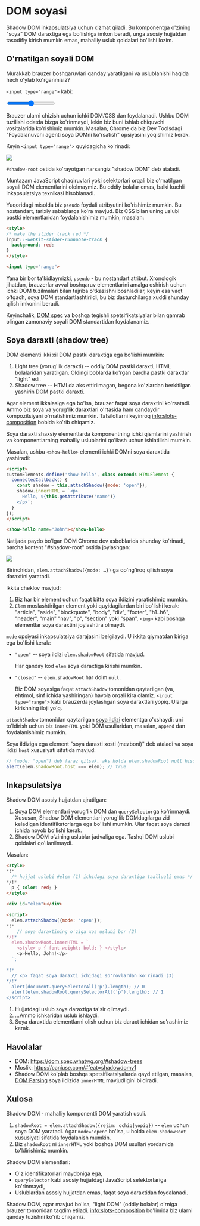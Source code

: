 # DOM soyasi

Shadow DOM inkapsulatsiya uchun xizmat qiladi. Bu komponentga o'zining "soya" DOM daraxtiga ega bo'lishiga imkon beradi, unga asosiy hujjatdan tasodifiy kirish mumkin emas, mahalliy uslub qoidalari bo'lishi lozim.

## O'rnatilgan soyali DOM

Murakkab brauzer boshqaruvlari qanday yaratilgani va uslublanishi haqida hech o'ylab ko'rganmisiz?

`<input type="range">` kabi:

<p>
<input type="range">
</p>

Brauzer ularni chizish uchun ichki DOM/CSS dan foydalanadi. Ushbu DOM tuzilishi odatda bizga ko'rinmaydi, lekin biz buni ishlab chiquvchi vositalarida ko'rishimiz mumkin. Masalan, Chrome da biz Dev Toolsdagi "Foydalanuvchi agenti soya DOMni ko'rsatish" opsiyasini yoqishimiz kerak.  

Keyin `<input type="range">` quyidagicha ko'rinadi:

![](shadow-dom-range.png)

`#shadow-root` ostida ko'rayotgan narsangiz "shadow DOM" deb ataladi.

Muntazam JavaScript chaqiruvlari yoki selektorlari orqali biz o'rnatilgan soyali DOM elementlarini ololmaymiz. Bu oddiy bolalar emas, balki kuchli inkapsulatsiya texnikasi hisoblanadi.

Yuqoridagi misolda biz `pseudo` foydali atribyutini ko'rishimiz mumkin. Bu nostandart, tarixiy sabablarga ko'ra mavjud. Biz CSS bilan uning uslubi pastki elementlaridan foydalanishimiz mumkin, masalan:

```html run autorun
<style>
/* make the slider track red */
input::-webkit-slider-runnable-track {
  background: red;
}
</style>

<input type="range">
```

Yana bir bor ta'kidlaymizki, `pseudo` - bu nostandart atribut. Xronologik jihatdan, brauzerlar avval boshqaruv elementlarini amalga oshirish uchun ichki DOM tuzilmalari bilan tajriba o'tkazishni boshladilar, keyin esa vaqt o'tgach, soya DOM standartlashtirildi, bu biz dasturchilarga xuddi shunday qilish imkonini beradi.

Keyinchalik, [DOM spec](https://dom.spec.whatwg.org/#shadow-trees) va boshqa tegishli spetsifikatsiyalar bilan qamrab olingan zamonaviy soyali DOM standartidan foydalanamiz. 

## Soya daraxti (shadow tree)

DOM elementi ikki xil DOM pastki daraxtiga ega bo'lishi mumkin:

1. Light tree (yorug'lik daraxti) -- oddiy DOM pastki daraxti, HTML bolalaridan yaratilgan. Oldingi boblarda ko'rgan barcha pastki daraxtlar "light" edi.
2. Shadow tree -- HTMLda aks ettirilmagan, begona ko'zlardan berkitilgan yashirin DOM pastki daraxti.

Agar element ikkalasiga ega bo'lsa, brauzer faqat soya daraxtini ko'rsatadi. Ammo biz soya va yorug'lik daraxtlari o'rtasida ham qandaydir kompozitsiyani o'rnatishimiz mumkin. Tafsilotlarni keyinroq <info:slots-composition> bobida ko'rib chiqamiz.

Soya daraxti shaxsiy elementlarda komponentning ichki qismlarini yashirish va komponentlarning mahalliy uslublarini qo'llash uchun ishlatilishi mumkin.

Masalan, ushbu `<show-hello>` elementi ichki DOMni soya daraxtida yashiradi:

```html run autorun height=60
<script>
customElements.define('show-hello', class extends HTMLElement {
  connectedCallback() {
    const shadow = this.attachShadow({mode: 'open'});
    shadow.innerHTML = `<p>
      Hello, ${this.getAttribute('name')}
    </p>`;
  }  
});
</script>

<show-hello name="John"></show-hello>
```

Natijada paydo bo'lgan DOM Chrome dev asboblarida shunday ko'rinadi, barcha kontent "#shadow-root" ostida joylashgan:

![](shadow-dom-say-hello.png)

Birinchidan, `elem.attachShadow({mode: …})` ga qo'ng'iroq qilish soya daraxtini yaratadi.

Ikkita cheklov mavjud:
1. Biz har bir element uchun faqat bitta soya ildizini yaratishimiz mumkin.
2. `Elem` moslashtirilgan element yoki quyidagilardan biri bo'lishi kerak: "article", "aside", "blockquote", "body", "div", "footer", "h1..h6", "header", "main" "nav", "p", "section" yoki "span". `<img>` kabi boshqa elementlar soya daraxtini joylashtira olmaydi.

`mode` opsiyasi inkapsulatsiya darajasini belgilaydi. U ikkita qiymatdan biriga ega bo'lishi kerak:
- `"open"` -- soya ildizi `elem.shadowRoot` sifatida mavjud.

  Har qanday kod `elem` soya daraxtiga kirishi mumkin.
- `"closed"` -- `elem.shadowRoot` har doim `null`.

  Biz DOM soyasiga faqat `attachShadow` tomonidan qaytarilgan (va, ehtimol, sinf ichida yashiringan) havola orqali kira olamiz. `<input type="range">` kabi brauzerda joylashgan soya daraxtlari yopiq. Ularga kirishning iloji yo'q.

`attachShadow` tomonidan qaytarilgan [soya ildizi](https://dom.spec.whatwg.org/#shadowroot) elementga o'xshaydi: uni to'ldirish uchun biz `innerHTML` yoki DOM usullaridan, masalan, `append` dan foydalanishimiz mumkin.

Soya ildiziga ega element "soya daraxti xosti (mezboni)" deb ataladi va soya ildizi `host` xususiyati sifatida mavjud:

```js
// {mode: "open"} deb faraz qilsak, aks holda elem.shadowRoot null hisoblanadi
alert(elem.shadowRoot.host === elem); // true
```

## Inkapsulatsiya

Shadow DOM asosiy hujjatdan ajratilgan:

1. Soya DOM elementlari yorug'lik DOM dan `querySelector`ga ko'rinmaydi. Xususan, Shadow DOM elementlari yorug'lik DOMdagilarga zid keladigan identifikatorlarga ega bo'lishi mumkin. Ular faqat soya daraxti ichida noyob bo'lishi kerak.
2. Shadow DOM o'zining uslublar jadvaliga ega. Tashqi DOM uslubi qoidalari qo'llanilmaydi.

Masalan:

```html run untrusted height=40
<style>
*!*
  /* hujjat uslubi #elem (1) ichidagi soya daraxtiga taalluqli emas */
*/!*
  p { color: red; }
</style>

<div id="elem"></div>

<script>
  elem.attachShadow({mode: 'open'});
*!*
    // soya daraxtining o'ziga xos uslubi bor (2)
*/!*
  elem.shadowRoot.innerHTML = `
    <style> p { font-weight: bold; } </style>
    <p>Hello, John!</p>
  `;

*!*
  // <p> faqat soya daraxti ichidagi so'rovlardan ko'rinadi (3)
*/!*
  alert(document.querySelectorAll('p').length); // 0
  alert(elem.shadowRoot.querySelectorAll('p').length); // 1
</script>  
```

1. Hujjatdagi uslub soya daraxtiga ta'sir qilmaydi.
2. ...Ammo ichkaridan uslub ishlaydi.
3. Soya daraxtida elementlarni olish uchun biz daraxt ichidan so'rashimiz kerak.

## Havolalar

- DOM: <https://dom.spec.whatwg.org/#shadow-trees>
- Moslik: <https://caniuse.com/#feat=shadowdomv1>
- Shadow DOM ko'plab boshqa spetsifikatsiyalarda qayd etilgan, masalan, [DOM Parsing](https://w3c.github.io/DOM-Parsing/#the-innerhtml-mixin) soya ildizida `innerHTML` mavjudligini bildiradi.


## Xulosa

Shadow DOM - mahalliy komponentli DOM yaratish usuli.

1. `shadowRoot = elem.attachShadow({rejim: ochiq|yopiq})` -- `elem` uchun soya DOM yaratadi. Agar `mode="open"` bo'lsa, u holda `elem.shadowRoot` xususiyati sifatida foydalanish mumkin.
2. Biz `shadowRoot` ni `innerHTML` yoki boshqa DOM usullari yordamida to'ldirishimiz mumkin.

Shadow DOM elementlari:
- O'z identifikatorlari maydoniga ega,
- `querySelector` kabi asosiy hujjatdagi JavaScript selektorlariga ko'rinmaydi,
- Uslublardan asosiy hujjatdan emas, faqat soya daraxtidan foydalanadi.

Shadow DOM, agar mavjud bo'lsa, "light DOM" (oddiy bolalar) o'rniga brauzer tomonidan taqdim etiladi. <info:slots-composition> bo'limida biz ularni qanday tuzishni ko'rib chiqamiz.
